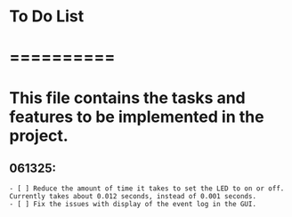 # To Do List
# ==========
# This file contains the tasks and features to be implemented in the project.
## 061325:
    - [ ] Reduce the amount of time it takes to set the LED to on or off. Currently takes about 0.012 seconds, instead of 0.001 seconds.
    - [ ] Fix the issues with display of the event log in the GUI.